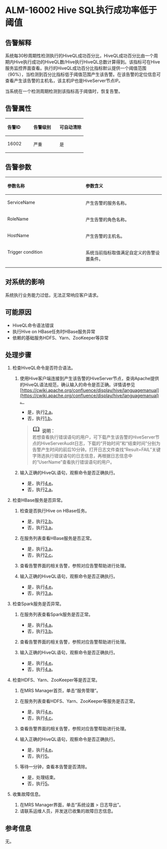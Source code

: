 # ALM-16002 Hive SQL执行成功率低于阈值<a name="ZH-CN_TOPIC_0093195060"></a>

## 告警解释<a name="zh-cn_topic_0035998734_section22593558"></a>

系统每30秒周期性检测执行的HiveQL成功百分比，HiveQL成功百分比由一个周期内Hive执行成功的HiveQL数/Hive执行HiveQL总数计算得到。该指标可在Hive服务监控界面查看。执行的HiveQL成功百分比指标默认提供一个阈值范围（90%），当检测到百分比指标低于阈值范围产生该告警。在该告警的定位信息可查看产生该告警的主机名，该主机IP也是HiveServer节点IP。

当系统在一个检测周期检测到该指标高于阈值时，恢复告警。

## 告警属性<a name="zh-cn_topic_0035998734_section2015430"></a>

<a name="zh-cn_topic_0035998734_table9994955"></a>
<table><thead align="left"><tr id="zh-cn_topic_0035998734_row62312200"><th class="cellrowborder" valign="top" width="33.33333333333333%" id="mcps1.1.4.1.1"><p id="zh-cn_topic_0035998734_p14123440"><a name="zh-cn_topic_0035998734_p14123440"></a><a name="zh-cn_topic_0035998734_p14123440"></a>告警ID</p>
</th>
<th class="cellrowborder" valign="top" width="33.33333333333333%" id="mcps1.1.4.1.2"><p id="zh-cn_topic_0035998734_p3148005"><a name="zh-cn_topic_0035998734_p3148005"></a><a name="zh-cn_topic_0035998734_p3148005"></a>告警级别</p>
</th>
<th class="cellrowborder" valign="top" width="33.33333333333333%" id="mcps1.1.4.1.3"><p id="zh-cn_topic_0035998734_p53661838"><a name="zh-cn_topic_0035998734_p53661838"></a><a name="zh-cn_topic_0035998734_p53661838"></a>可自动清除</p>
</th>
</tr>
</thead>
<tbody><tr id="zh-cn_topic_0035998734_row51641620"><td class="cellrowborder" valign="top" width="33.33333333333333%" headers="mcps1.1.4.1.1 "><p id="zh-cn_topic_0035998734_p22221662"><a name="zh-cn_topic_0035998734_p22221662"></a><a name="zh-cn_topic_0035998734_p22221662"></a>16002</p>
</td>
<td class="cellrowborder" valign="top" width="33.33333333333333%" headers="mcps1.1.4.1.2 "><p id="zh-cn_topic_0035998734_p55124180"><a name="zh-cn_topic_0035998734_p55124180"></a><a name="zh-cn_topic_0035998734_p55124180"></a>严重</p>
</td>
<td class="cellrowborder" valign="top" width="33.33333333333333%" headers="mcps1.1.4.1.3 "><p id="zh-cn_topic_0035998734_p35873632"><a name="zh-cn_topic_0035998734_p35873632"></a><a name="zh-cn_topic_0035998734_p35873632"></a>是</p>
</td>
</tr>
</tbody>
</table>

## 告警参数<a name="zh-cn_topic_0035998734_section18138873"></a>

<a name="zh-cn_topic_0035998734_table20083047"></a>
<table><thead align="left"><tr id="zh-cn_topic_0035998734_row3150961"><th class="cellrowborder" valign="top" width="50%" id="mcps1.1.3.1.1"><p id="zh-cn_topic_0035998734_p53901255"><a name="zh-cn_topic_0035998734_p53901255"></a><a name="zh-cn_topic_0035998734_p53901255"></a>参数名称</p>
</th>
<th class="cellrowborder" valign="top" width="50%" id="mcps1.1.3.1.2"><p id="zh-cn_topic_0035998734_p3925534"><a name="zh-cn_topic_0035998734_p3925534"></a><a name="zh-cn_topic_0035998734_p3925534"></a>参数含义</p>
</th>
</tr>
</thead>
<tbody><tr id="zh-cn_topic_0035998734_row49532829"><td class="cellrowborder" valign="top" width="50%" headers="mcps1.1.3.1.1 "><p id="zh-cn_topic_0035998734_p52736237"><a name="zh-cn_topic_0035998734_p52736237"></a><a name="zh-cn_topic_0035998734_p52736237"></a>ServiceName</p>
</td>
<td class="cellrowborder" valign="top" width="50%" headers="mcps1.1.3.1.2 "><p id="zh-cn_topic_0035998734_p43776822"><a name="zh-cn_topic_0035998734_p43776822"></a><a name="zh-cn_topic_0035998734_p43776822"></a>产生告警的服务名称。</p>
</td>
</tr>
<tr id="zh-cn_topic_0035998734_row58447079"><td class="cellrowborder" valign="top" width="50%" headers="mcps1.1.3.1.1 "><p id="zh-cn_topic_0035998734_p36592919"><a name="zh-cn_topic_0035998734_p36592919"></a><a name="zh-cn_topic_0035998734_p36592919"></a>RoleName</p>
</td>
<td class="cellrowborder" valign="top" width="50%" headers="mcps1.1.3.1.2 "><p id="zh-cn_topic_0035998734_p11236435"><a name="zh-cn_topic_0035998734_p11236435"></a><a name="zh-cn_topic_0035998734_p11236435"></a>产生告警的角色名称。</p>
</td>
</tr>
<tr id="zh-cn_topic_0035998734_row34019058"><td class="cellrowborder" valign="top" width="50%" headers="mcps1.1.3.1.1 "><p id="zh-cn_topic_0035998734_p4080300"><a name="zh-cn_topic_0035998734_p4080300"></a><a name="zh-cn_topic_0035998734_p4080300"></a>HostName</p>
</td>
<td class="cellrowborder" valign="top" width="50%" headers="mcps1.1.3.1.2 "><p id="zh-cn_topic_0035998734_p62068903"><a name="zh-cn_topic_0035998734_p62068903"></a><a name="zh-cn_topic_0035998734_p62068903"></a>产生告警的主机名。</p>
</td>
</tr>
<tr id="zh-cn_topic_0035998734_row21749220"><td class="cellrowborder" valign="top" width="50%" headers="mcps1.1.3.1.1 "><p id="zh-cn_topic_0035998734_p16856419"><a name="zh-cn_topic_0035998734_p16856419"></a><a name="zh-cn_topic_0035998734_p16856419"></a>Trigger condition</p>
</td>
<td class="cellrowborder" valign="top" width="50%" headers="mcps1.1.3.1.2 "><p id="zh-cn_topic_0035998734_p23192694"><a name="zh-cn_topic_0035998734_p23192694"></a><a name="zh-cn_topic_0035998734_p23192694"></a>系统当前指标取值满足自定义的告警设置条件。</p>
</td>
</tr>
</tbody>
</table>

## 对系统的影响<a name="zh-cn_topic_0035998734_section29032137"></a>

系统执行业务能力过低，无法正常响应客户请求。

## 可能原因<a name="zh-cn_topic_0035998734_section59962646"></a>

-   HiveQL命令语法错误
-   执行Hive on HBase任务时HBase服务异常
-   依赖的基础服务HDFS、Yarn、ZooKeeper等异常

## 处理步骤<a name="zh-cn_topic_0035998734_section2792905"></a>

1.  检查HiveQL命令是否符合语法。
    1.  使用Hive客户端连接到产生该告警的HiveServer节点，查询Apache提供的HiveQL语法规范，确认输入的命令是否正确。详情请参见[https://cwiki.apache.org/confluence/display/hive/languagemanual](https://cwiki.apache.org/confluence/display/hive/languagemanual)。

        -   是，执行[2.a](#zh-cn_topic_0035998734_step11)。
        -   否，执行[1.b](#zh-cn_topic_0035998734_aalm-16002_mmccppss_step2)。

        >![](public_sys-resources/icon-note.gif) **说明：**   
        >若想查看执行错误语句的用户，可下载产生该告警的HiveServer节点的HiveServerAudit日志，下载的“开始时间”和“结束时间”分别为告警产生时间的前后10分钟。打开日志文件查找“Result=FAIL”关键字筛选执行错误语句的日志信息，再根据日志信息中的“UserName”查看执行错误语句的用户。  

    2.  <a name="zh-cn_topic_0035998734_aalm-16002_mmccppss_step2"></a>输入正确的HiveQL语句，观察命令是否正确执行。
        -   是，执行[4.e](#zh-cn_topic_0035998734_step_6)。
        -   否，执行[2.a](#zh-cn_topic_0035998734_step11)。


2.  检查HBase服务是否异常。
    1.  <a name="zh-cn_topic_0035998734_step11"></a>检查是否执行Hive on HBase任务。
        -   是，执行[2.b](#zh-cn_topic_0035998734_aalm-16002_mmccppss_step12)。
        -   否，执行[3.a](ALM-16002-Hive-SQL执行成功率低于阈值.md#zh-cn_topic_0035998734_step22)。

    2.  <a name="zh-cn_topic_0035998734_aalm-16002_mmccppss_step12"></a>在服务列表查看HBase服务是否正常。
        -   是，执行[3.a](ALM-16002-Hive-SQL执行成功率低于阈值.md#zh-cn_topic_0035998734_step22)。
        -   否，执行[2.c](#zh-cn_topic_0035998734_aalm-16002_mmccppss_step_15)。

    3.  <a name="zh-cn_topic_0035998734_aalm-16002_mmccppss_step_15"></a>查看告警界面的相关告警，参照对应告警帮助进行处理。
    4.  输入正确的HiveQL语句，观察命令是否正确执行。
        -   是，执行[4.e](#zh-cn_topic_0035998734_step_6)。
        -   否，执行[3.a](ALM-16002-Hive-SQL执行成功率低于阈值.md#zh-cn_topic_0035998734_step22)。


3.  检查Spark服务是否异常。
    1.  在服务列表查看Spark服务是否正常。
        -   是，执行[4.a](#zh-cn_topic_0035998734_aalm-16002_mmccppss_step4)。
        -   否，执行[3.b](#zh-cn_topic_0035998734_step_25)。

    2.  <a name="zh-cn_topic_0035998734_step_25"></a>查看告警界面的相关告警，参照对应告警帮助进行处理。
    3.  输入正确的HiveQL语句，观察命令是否正确执行。
        -   是，执行[4.e](#zh-cn_topic_0035998734_step_6)。
        -   否，执行[4.a](#zh-cn_topic_0035998734_aalm-16002_mmccppss_step4)。


4.  检查HDFS、Yarn、ZooKeeper等是否正常。
    1.  <a name="zh-cn_topic_0035998734_aalm-16002_mmccppss_step4"></a>在MRS Manager首页，单击“服务管理”。
    2.  在服务列表查看HDFS、Yarn、ZooKeeper等服务是否正常。
        -   是，执行[4.e](#zh-cn_topic_0035998734_step_6)。
        -   否，执行[4.c](#zh-cn_topic_0035998734_aalm-16002_mmccppss_step_5)。

    3.  <a name="zh-cn_topic_0035998734_aalm-16002_mmccppss_step_5"></a>查看告警界面的相关告警，参照对应告警帮助进行处理。
    4.  输入正确的HiveQL语句，观察命令是否正确执行。
        -   是，执行[4.e](#zh-cn_topic_0035998734_step_6)。
        -   否，执行[5](#zh-cn_topic_0035998734_li728113115369)。

    5.  <a name="zh-cn_topic_0035998734_step_6"></a>等待一分钟，查看本告警是否清除。
        -   是，处理结束。
        -   否，执行[5](#zh-cn_topic_0035998734_li728113115369)。


5.  <a name="zh-cn_topic_0035998734_li728113115369"></a>收集故障信息。
    1.  在MRS Manager界面，单击“系统设置 \> 日志导出”。
    2.  请联系运维人员，并发送已收集的故障日志信息。


## 参考信息<a name="zh-cn_topic_0035998734_section25136147"></a>

无。

